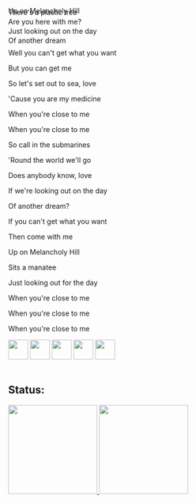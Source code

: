 <div style="line-height:1px;">Up on Melancholy Hill</div>
<div style="line-height:5px;">There's a plastic tree</div>
<p style="line-height:5px;">Are you here with me?</p>
<p style="line-height:5px;">Just looking out on the day</p>
<p style="line-height:5px;">Of another dream</p>
<p>Well you can't get what you want</p>
<p>But you can get me</p>
<p>So let's set out to sea, love</p>
<p>'Cause you are my medicine</p>
<p>When you're close to me</p>
<p>When you're close to me</p>
<p>So call in the submarines</p>
<p>'Round the world we'll go</p>
<p>Does anybody know, love</p>
<p>If we're looking out on the day</p>
<p>Of another dream?</p>
<p>If you can't get what you want</p>
<p>Then come with me</p>
<p>Up on Melancholy Hill</p>
<p>Sits a manatee</p>
<p>Just looking out for the day</p>
<p>When you're close to me</p>
<p>When you're close to me</p>
<p>When you're close to me</p>
</style>
<div class="imgs-display" style="display:row">
<img loading="lazy" src="https://cdn.jsdelivr.net/gh/devicons/devicon@latest/icons/dart/dart-original.svg" width="40" height="auto"/>
<img loading="lazy" src="https://cdn.jsdelivr.net/gh/devicons/devicon@latest/icons/flutter/flutter-original.svg" width="40" height="auto"/>
<img loading="lazy" src="https://cdn.jsdelivr.net/gh/devicons/devicon@latest/icons/python/python-original.svg" width="40" height="auto" />
<img loading="lazy" src="https://cdn.jsdelivr.net/gh/devicons/devicon@latest/icons/flask/flask-original.svg" width="40" height="auto" />
<img loading="lazy" src="https://cdn.jsdelivr.net/gh/devicons/devicon@latest/icons/mysql/mysql-original.svg" width="40" height="auto" />
</div>
</br>

## Status:
<div>
<a href="https://github.com/thliasc">
<img loading="lazy" height="180em" src="https://github-readme-stats.vercel.app/api/top-langs/?username=thliasc&layout=compact&langs_count=7&theme=dracula"/>
<img loading="lazy" height="180em" src="https://github-readme-stats.vercel.app/api?username=thliasc&show_icons=true&theme=dracula&include_all_commits=true&count_private=true"/>
</div>
